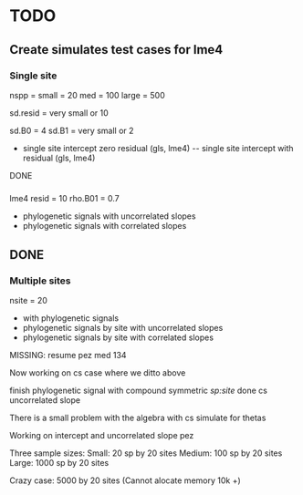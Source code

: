 # TODO

## Create simulates test cases for lme4 

### Single site
nspp = small = 20
med = 100
large = 500

sd.resid = very small or 10

sd.B0 = 4
sd.B1 = very small or 2

- single site intercept zero residual (gls, lme4)
-- single site intercept with residual (gls, lme4)

DONE

##### 

lme4 resid = 10
rho.B01 = 0.7
- phylogenetic signals with uncorrelated slopes
- phylogenetic signals with correlated slopes

## DONE

### Multiple sites
nsite = 20

- with phylogenetic signals
- phylogenetic signals by site with uncorrelated slopes
- phylogenetic signals by site with correlated slopes 

MISSING: resume pez med 134 

Now working on cs case where we ditto above 

finish phylogenetic signal with compound symmetric _sp:site_
done cs uncorrelated slope

There is a small problem with the algebra with cs simulate for thetas

Working on intercept and uncorrelated slope pez

Three sample sizes:
Small: 20 sp by 20 sites
Medium: 100 sp by 20 sites
Large: 1000 sp by 20 sites

Crazy case: 5000 by 20 sites
(Cannot alocate memory 10k +)
